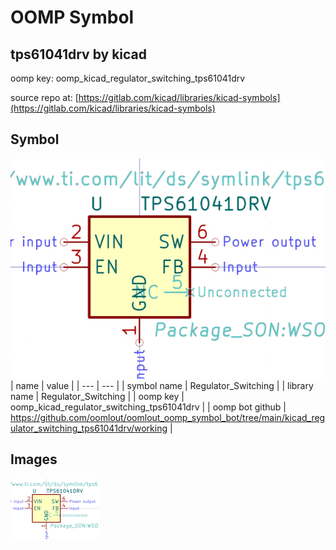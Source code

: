 # OOMP Symbol  
## tps61041drv  by kicad  
  
oomp key: oomp_kicad_regulator_switching_tps61041drv  
  
source repo at: [https://gitlab.com/kicad/libraries/kicad-symbols](https://gitlab.com/kicad/libraries/kicad-symbols)  
## Symbol  
  
[![working.png](working_600.png)](working.png)  
| name | value | 
| --- | --- | 
| symbol name | Regulator_Switching | 
| library name | Regulator_Switching | 
| oomp key | oomp_kicad_regulator_switching_tps61041drv | 
| oomp bot github | https://github.com/oomlout/oomlout_oomp_symbol_bot/tree/main/kicad_regulator_switching_tps61041drv/working | 
## Images  
  
[![working.png](working_140.png)](working.png)  
